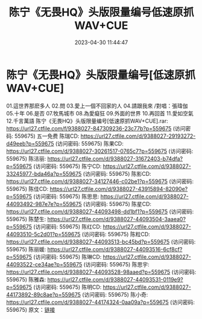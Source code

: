 ﻿---
title: 陈宁《无畏HQ》头版限量编号低速原抓WAV+CUE
date: 2023-04-30 11:44:47
categories: 新碟专辑、稀有等精品
tags: 华语中文
---
# 陈宁《无畏HQ》头版限量编号[低速原抓WAV+CUE]

01.這世界那麽多人
02.問
03.愛上一個不回家的人
04.請跟我來 /對唱：張瑋伽
05.十年
06.是否
07.牧馬城市
08.為愛癡狂
09.外面的世界
10.再回首
11.愛如空氣
12.千言萬語
陈宁《无畏HQ》头版限量编号[低速原抓WAV+CUE].rar: https://url27.ctfile.com/f/9388027-847309236-23c77b?p=559675
(访问密码: 559675)
五一免费
陈瑞CD: https://url27.ctfile.com/d/9388027-29193272-d49eeb?p=559675
(访问密码: 559675)
陈果CD: https://url27.ctfile.com/d/9388027-30261517-0765c7?p=559675
(访问密码: 559675)
陈洁丽: https://url27.ctfile.com/d/9388027-31672403-b74dfa?p=559675
(访问密码: 559675)
陈宁CD: https://url27.ctfile.com/d/9388027-33245977-bda46a?p=559675
(访问密码: 559675)
陈影CD: https://url27.ctfile.com/d/9388027-34127446-c02be1?p=559675
(访问密码: 559675)
陈佳CD: https://url27.ctfile.com/d/9388027-43915894-82090e?p=559675
(访问密码: 559675)
陈思思: https://url27.ctfile.com/d/9388027-44093492-987e7e?p=559675
(访问密码: 559675)
陈星CD: https://url27.ctfile.com/d/9388027-44093498-dd1bf1?p=559675
(访问密码: 559675)
陈楚生: https://url27.ctfile.com/d/9388027-44093504-3aaea0?p=559675
(访问密码: 559675)
陈红CD: https://url27.ctfile.com/d/9388027-44093510-5c2d01?p=559675
(访问密码: 559675)
陈粒CD: https://url27.ctfile.com/d/9388027-44093513-bc45bd?p=559675
(访问密码: 559675)
陈丽媛: https://url27.ctfile.com/d/9388027-44093516-6cf8cf?p=559675
(访问密码: 559675)
陈琳CD: https://url27.ctfile.com/d/9388027-44093522-ce34ae?p=559675
(访问密码: 559675)
陈思宇: https://url27.ctfile.com/d/9388027-44093528-98aaed?p=559675
(访问密码: 559675)
陈雅森: https://url27.ctfile.com/d/9388027-44093531-0119e9?p=559675
(访问密码: 559675)
陈明CD: https://url27.ctfile.com/d/9388027-44173892-89c8ae?p=559675
(访问密码: 559675)
陈小奇: https://url27.ctfile.com/d/9388027-44174324-0aa09a?p=559675
(访问密码: 559675)
原文：[链接](https://blog.sina.com.cn/s/blog_1647c7e76010311od.html)